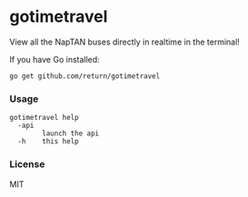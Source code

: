 # gotimetravel
View all the NapTAN buses directly in realtime in the terminal!

If you have Go installed:

`go get github.com/return/gotimetravel`

### Usage
```
gotimetravel help
  -api
    	launch the api
  -h	this help
```

### License
MIT
